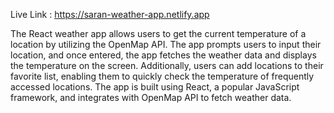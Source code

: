 Live Link : https://saran-weather-app.netlify.app


   The React weather app allows users to get the current temperature of a location by utilizing the OpenMap API. The app prompts users to input their location, and once entered, the app fetches the weather data and displays the temperature on the screen. Additionally, users can add locations to their favorite list, enabling them to quickly check the temperature of frequently accessed locations. The app is built using React, a popular JavaScript framework, and integrates with OpenMap API to fetch weather data.
